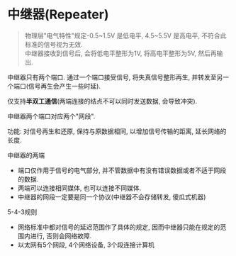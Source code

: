 # 中继器(Repeater)

> 物理层"电气特性"规定-0.5~1.5V 是低电平, 4.5~5.5V 是高电平, 不符合此标准的信号视为无效. <BR>
> 中继器接收到信号后, 会将低电平整形为1V, 将高电平整形为5V, 然后再输出.

中继器只有两个端口. 通过一个端口接受信号, 将失真信号整形再生, 并转发至另一个端口(信号再生会产生一些时延).

仅支持**半双工通信**(两端连接的结点不可以同时发送数据, 会导致冲突).

中继器两个端口对应两个"网段".

功能: 对信号再生和还原, 保持与原数据相同, 以增加信号传输的距离, 延长网络的长度.

中继器的两端

- 端口仅作用于信号的电气部分, 并不管数据中有没有错误数据或者不适于网段的数据.
- 两端可以连接相同媒体, 也可以连接不同媒体.
- 中继器的网段一定要是同一个协议(中继器不会存储转发, 傻瓜式机器)

5-4-3规则

- 网络标准中都对信号的延迟范围作了具体的规定, 因而中继器只能在规定的范围内进行, 否则会网络故障.
- 以太网有5个网段, 4个网络设备, 3个段连接计算机
